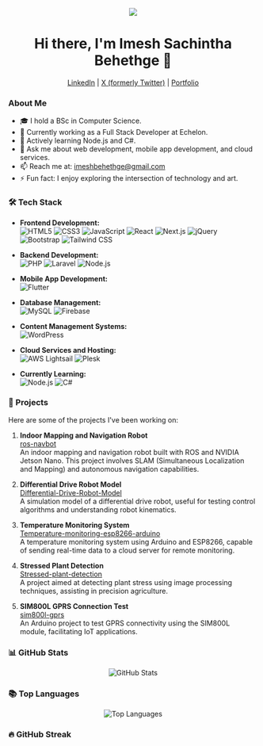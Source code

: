 <!-- Header with animated text -->
<p align="center">
  <img src="https://capsule-render.vercel.app/api?text=Hello%20World!&animation=fadeIn&type=waving&color=gradient&height=100"/>
</p>

<!-- Introduction -->
<h1 align="center">Hi there, I'm Imesh Sachintha Behethge 👋</h1>
<p align="center">
  <a href="https://www.linkedin.com/in/imeshsps/">LinkedIn</a> |
  <a href="https://x.com/Imesh_Behethge">X (formerly Twitter)</a> |
  <a href="https://imesh.dev">Portfolio</a>
</p>

<!-- About Me -->
### About Me

- 🎓 I hold a BSc in Computer Science.
- 💼 Currently working as a Full Stack Developer at Echelon.
- 🌱 Actively learning Node.js and C#.
- 💬 Ask me about web development, mobile app development, and cloud services.
- 📫 Reach me at: imeshbehethge@gmail.com
- ⚡ Fun fact: I enjoy exploring the intersection of technology and art.

<!-- Tech Stack -->
### 🛠️ Tech Stack

- **Frontend Development:**  
  ![HTML5](https://img.shields.io/badge/-HTML5-E34F26?style=flat&logo=html5&logoColor=white)
  ![CSS3](https://img.shields.io/badge/-CSS3-1572B6?style=flat&logo=css3&logoColor=white)
  ![JavaScript](https://img.shields.io/badge/-JavaScript-F7DF1E?style=flat&logo=javascript&logoColor=black)
  ![React](https://img.shields.io/badge/-React-61DAFB?style=flat&logo=react&logoColor=black)
  ![Next.js](https://img.shields.io/badge/-Next.js-000000?style=flat&logo=next.js&logoColor=white)
  ![jQuery](https://img.shields.io/badge/-jQuery-0769AD?style=flat&logo=jquery&logoColor=white)
  ![Bootstrap](https://img.shields.io/badge/-Bootstrap-7952B3?style=flat&logo=bootstrap&logoColor=white)
  ![Tailwind CSS](https://img.shields.io/badge/-Tailwind%20CSS-38B2AC?style=flat&logo=tailwind-css&logoColor=white)

- **Backend Development:**  
  ![PHP](https://img.shields.io/badge/-PHP-777BB4?style=flat&logo=php&logoColor=white)
  ![Laravel](https://img.shields.io/badge/-Laravel-FF2D20?style=flat&logo=laravel&logoColor=white)
  ![Node.js](https://img.shields.io/badge/-Node.js-339933?style=flat&logo=node.js&logoColor=white)

- **Mobile App Development:**  
  ![Flutter](https://img.shields.io/badge/-Flutter-02569B?style=flat&logo=flutter&logoColor=white)

- **Database Management:**  
  ![MySQL](https://img.shields.io/badge/-MySQL-4479A1?style=flat&logo=mysql&logoColor=white)
  ![Firebase](https://img.shields.io/badge/-Firebase-FFCA28?style=flat&logo=firebase&logoColor=black)

- **Content Management Systems:**  
  ![WordPress](https://img.shields.io/badge/-WordPress-21759B?style=flat&logo=wordpress&logoColor=white)

- **Cloud Services and Hosting:**  
  ![AWS Lightsail](https://img.shields.io/badge/-AWS%20Lightsail-232F3E?style=flat&logo=amazon-aws&logoColor=white)
  ![Plesk](https://img.shields.io/badge/-Plesk-52BBE6?style=flat&logo=plesk&logoColor=white)

- **Currently Learning:**  
  ![Node.js](https://img.shields.io/badge/-Node.js-339933?style=flat&logo=node.js&logoColor=white)
  ![C#](https://img.shields.io/badge/-C%23-239120?style=flat&logo=c-sharp&logoColor=white)

<!-- Projects -->
### 🚀 Projects

Here are some of the projects I've been working on:

1. **Indoor Mapping and Navigation Robot**  
   [ros-navbot](https://github.com/imeshsps/ros-navbot)  
   An indoor mapping and navigation robot built with ROS and NVIDIA Jetson Nano. This project involves SLAM (Simultaneous Localization and Mapping) and autonomous navigation capabilities.

2. **Differential Drive Robot Model**  
   [Differential-Drive-Robot-Model](https://github.com/imeshsps/Differential-Drive-Robot-Model)  
   A simulation model of a differential drive robot, useful for testing control algorithms and understanding robot kinematics.

3. **Temperature Monitoring System**  
   [Temperature-monitoring-esp8266-arduino](https://github.com/imeshsps/Temperature-monitoring-esp8266-arduino)  
   A temperature monitoring system using Arduino and ESP8266, capable of sending real-time data to a cloud server for remote monitoring.

4. **Stressed Plant Detection**  
   [Stressed-plant-detection](https://github.com/imeshsps/Stressed-plant-detection)  
   A project aimed at detecting plant stress using image processing techniques, assisting in precision agriculture.

5. **SIM800L GPRS Connection Test**  
   [sim800l-gprs](https://github.com/imeshsps/sim800l-gprs)  
   An Arduino project to test GPRS connectivity using the SIM800L module, facilitating IoT applications.

<!-- GitHub Stats -->
### 📊 GitHub Stats

<p align="center">
  <img src="https://github-readme-stats.vercel.app/api?username=imeshsps&show_icons=true&theme=radical" alt="GitHub Stats" />
</p>

<!-- Top Languages -->
### 📚 Top Languages

<p align="center">
  <img src="https://github-readme-stats.vercel.app/api/top-langs/?username=imeshsps&layout=compact&theme=radical" alt="Top Languages" />
</p>

<!-- GitHub Streak Stats -->
### 🔥 GitHub Streak

<p align="center">
  <img src="https://github-readme-streak-stats.herokuapp.com/?user=imeshsps&theme=
::contentReference[oaicite:0]{index=0}
 
